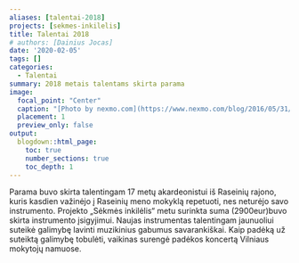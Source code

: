 ```yaml
---
aliases: [talentai-2018]
projects: [sekmes-inkilelis]
title: Talentai 2018
# authors: [Dainius Jocas]
date: '2020-02-05'
tags: []
categories:
  - Talentai
summary: 2018 metais talentams skirta parama
image:
  focal_point: "Center"
  caption: "[Photo by nexmo.com](https://www.nexmo.com/blog/2016/05/31/building-sms-google-sheets-application-aws-lambda-dr)"
  placement: 1
  preview_only: false
output:
  blogdown::html_page:
    toc: true
    number_sections: true
    toc_depth: 1
---
```

Parama buvo skirta talentingam 17 metų akardeonistui  iš Raseinių rajono, kuris kasdien važinėjo į Raseinių meno mokyklą repetuoti, nes neturėjo savo instrumento. Projekto „Sėkmės inkilėlis“  metu surinkta suma (2900eur)buvo skirta instrumento įsigyjimui. Naujas instrumentas talentingam jaunuoliui suteikė galimybę lavinti muzikinius gabumus savarankiškai. Kaip padėką už suteiktą galimybę tobulėti, vaikinas surengė padėkos koncertą Vilniaus mokytojų namuose.
